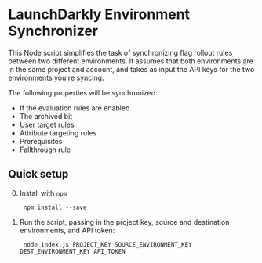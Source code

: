 LaunchDarkly Environment Synchronizer
=====================================

This Node script simplifies the task of synchronizing flag rollout rules between two different environments. 
It assumes that both environments are in the same project and account, and takes as input the API keys for 
the two environments you're syncing.

The following properties will be synchronized:

* If the evaluation rules are enabled
* The archived bit
* User target rules
* Attribute targeting rules
* Prerequisites
* Fallthrough rule

Quick setup
-----------

0. Install with `npm`

        npm install --save

1. Run the script, passing in the project key, source and destination environments, and API token:

        node index.js PROJECT_KEY SOURCE_ENVIRONMENT_KEY DEST_ENVIRONMENT_KEY API_TOKEN

